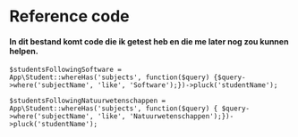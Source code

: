 # Reference code

#### In dit bestand komt code die ik getest heb en die me later nog zou kunnen helpen.

```
$studentsFollowingSoftware =
App\Student::whereHas('subjects', function($query) {$query->where('subjectName', 'like', 'Software');})->pluck('studentName');

$studentsFollowingNatuurwetenschappen =
App\Student::whereHas('subjects', function($query) { $query->where('subjectName', 'like', 'Natuurwetenschappen');})->pluck('studentName');
```
